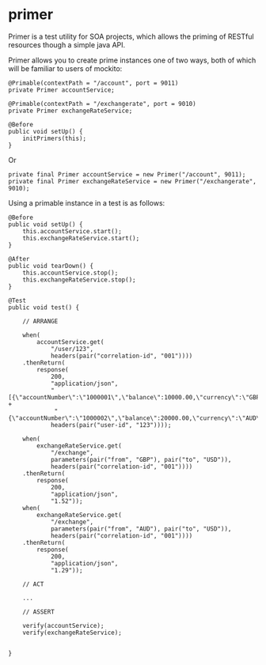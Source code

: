 
primer
======

Primer is a test utility for SOA projects, which allows the priming of RESTful resources though a simple java API.

Primer allows you to create prime instances one of two ways, both of which will be familiar to users of mockito:

    @Primable(contextPath = "/account", port = 9011)
    private Primer accountService;

    @Primable(contextPath = "/exchangerate", port = 9010)
    private Primer exchangeRateService;

    @Before
    public void setUp() {
        initPrimers(this);
    }

Or

    private final Primer accountService = new Primer("/account", 9011);
    private final Primer exchangeRateService = new Primer("/exchangerate", 9010);


Using a primable instance in a test is as follows:

    @Before
    public void setUp() {
        this.accountService.start();
        this.exchangeRateService.start();
    }

    @After
    public void tearDown() {
        this.accountService.stop();
        this.exchangeRateService.stop();
    }

    @Test
    public void test() {

        // ARRANGE

        when(
            accountService.get(
                "/user/123",
                headers(pair("correlation-id", "001"))))
        .thenReturn(
            response(
                200,
                "application/json",
                "[{\"accountNumber\":\"1000001\",\"balance\":10000.00,\"currency\":\"GBP\"}," +
                 "{\"accountNumber\":\"1000002\",\"balance\":20000.00,\"currency\":\"AUD\"}]",
                headers(pair("user-id", "123"))));

        when(
            exchangeRateService.get(
                "/exchange",
                parameters(pair("from", "GBP"), pair("to", "USD")),
                headers(pair("correlation-id", "001"))))
        .thenReturn(
            response(
                200,
                "application/json",
                "1.52"));
        when(
            exchangeRateService.get(
                "/exchange",
                parameters(pair("from", "AUD"), pair("to", "USD")),
                headers(pair("correlation-id", "001"))))
        .thenReturn(
            response(
                200,
                "application/json",
                "1.29"));

        // ACT

        ...

        // ASSERT

        verify(accountService);
        verify(exchangeRateService);


    }

